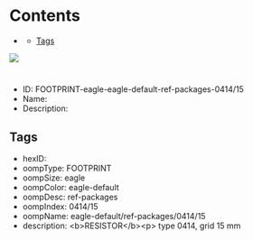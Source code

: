 



Contents
========

* [](#)
	* [Tags](#tags)
  
![][im]
# 

- ID: FOOTPRINT-eagle-eagle-default-ref-packages-0414/15
- Name: 
- Description: 

## Tags

- hexID: 
- oompType: FOOTPRINT
- oompSize: eagle
- oompColor: eagle-default
- oompDesc: ref-packages
- oompIndex: 0414/15
- oompName: eagle-default/ref-packages/0414/15
- description: &lt;b&gt;RESISTOR&lt;/b&gt;&lt;p&gt;&#xD;
type 0414, grid 15 mm



[im]: image.png
